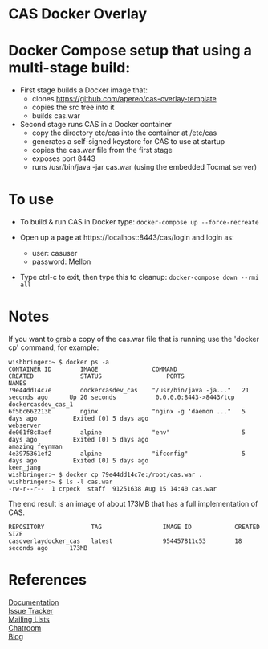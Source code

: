 CAS Docker Overlay
==================
# Docker Compose setup that using a multi-stage build:
* First stage builds a Docker image that:
  * clones https://github.com/apereo/cas-overlay-template
  * copies the src tree into it
  * builds cas.war
* Second stage runs CAS in a Docker container
  * copy the directory etc/cas into the container at /etc/cas
  * generates a self-signed keystore for CAS to use at startup
  * copies the cas.war file from the first stage
  * exposes port 8443
  * runs /usr/bin/java -jar cas.war (using the embedded Tocmat server)

To use
=====
* To build & run CAS in Docker type:
```docker-compose up --force-recreate```

* Open up a page at https://localhost:8443/cas/login and login as:
  * user: casuser
  * password: Mellon

* Type ctrl-c to exit, then type this to cleanup:
```docker-compose down --rmi all```

Notes
=====
If you want to grab a copy of the cas.war file that is running use the 'docker cp' command, for example:
```
wishbringer:~ $ docker ps -a
CONTAINER ID        IMAGE               COMMAND                  CREATED             STATUS                  PORTS                    NAMES
79e44dd14c7e        dockercasdev_cas    "/usr/bin/java -ja..."   21 seconds ago      Up 20 seconds           0.0.0.0:8443->8443/tcp   dockercasdev_cas_1
6f5bc662213b        nginx               "nginx -g 'daemon ..."   5 days ago          Exited (0) 5 days ago                            webserver
de061f8c8aef        alpine              "env"                    5 days ago          Exited (0) 5 days ago                            amazing_feynman
4e3975361ef2        alpine              "ifconfig"               5 days ago          Exited (0) 5 days ago                            keen_jang
wishbringer:~ $ docker cp 79e44dd14c7e:/root/cas.war .
wishbringer:~ $ ls -l cas.war
-rw-r--r--  1 crpeck  staff  91251638 Aug 15 14:40 cas.war
```

The end result is an image of about 173MB that has a full implementation of CAS.
```
REPOSITORY             TAG                 IMAGE ID            CREATED             SIZE
casoverlaydocker_cas   latest              954457811c53        18 seconds ago      173MB
```

References
==========
[Documentation](https://apereo.github.io/cas/5.1.x/index.html)  
[Issue Tracker](https://github.com/apereo/cas/issues)  
[Mailing Lists](https://apereo.github.io/cas/Mailing-Lists.html)  
[Chatroom](https://gitter.im/apereo/cas)  
[Blog](https://apereo.github.io/)  
